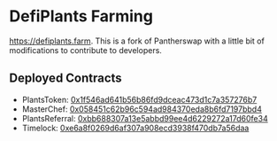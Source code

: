 # DefiPlants Farming

https://defiplants.farm. This is a fork of Pantherswap with a little bit of modifications to contribute to developers.

## Deployed Contracts

- PlantsToken: [0x1f546ad641b56b86fd9dceac473d1c7a357276b7](https://bscscan.com/address/0x1f546ad641b56b86fd9dceac473d1c7a357276b7)
- MasterChef: [0x058451c62b96c594ad984370eda8b6fd7197bbd4](https://bscscan.com/address/0x058451c62b96c594ad984370eda8b6fd7197bbd4)
- PlantsReferral: [0xbb688307a13e5abbd99ee4d6229272a17d60fe34](https://bscscan.com/address/0xbb688307a13e5abbd99ee4d6229272a17d60fe34)
- Timelock: [0xe6a8f0269d6af307a908ecd3938f470db7a56daa](https://bscscan.com/address/0xe6a8f0269d6af307a908ecd3938f470db7a56daa)
